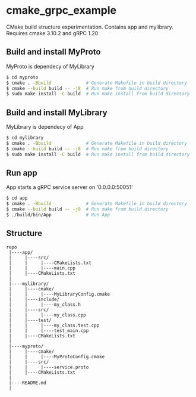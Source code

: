 # cmake_grpc_example
CMake build structure experimentation. Contains app and mylibrary. Requires cmake 3.10.2 and gRPC 1.20

## Build and install MyProto
MyProto is dependecy of MyLibrary
```bash
$ cd myproto
$ cmake . -Bbuild             # Generate Makefile in build directory
$ cmake --build build -- -j8  # Run make from build directory
$ sudo make install -C build  # Run make install from build directory
```

## Build and install MyLibrary
MyLibrary is dependecy of App
```bash
$ cd mylibrary
$ cmake . -Bbuild             # Generate Makefile in build directory
$ cmake --build build -- -j8  # Run make from build directory
$ sudo make install -C build  # Run make install from build directory
```

## Run app
App starts a gRPC service server on '0.0.0.0:50051'
```bash
$ cd app
$ cmake . -Bbuild             # Generate Makefile in build directory
$ cmake --build build -- -j8  # Run make from build directory
$ ./build/bin/App             # Run App
```

## Structure
```
repo
 |----app/
 |     |----src/
 |     |     |----CMakeLists.txt
 |     |     |----main.cpp
 |     |----CMakeLists.txt
 |
 |----mylibrary/
 |     |----cmake/
 |     |     |----MyLibraryConfig.cmake
 |     |----include/
 |     |     |----my_class.h
 |     |----src/
 |     |     |----my_class.cpp
 |     |----test/
 |     |     |----my_class.test.cpp
 |     |     |----test_main.cpp
 |     |----CMakeLists.txt
 |
 |----myproto/
 |     |----cmake/
 |     |     |----MyProtoConfig.cmake
 |     |----src/
 |     |     |----service.proto
 |     |----CMakeLists.txt
 |
 |----README.md
 |
```
